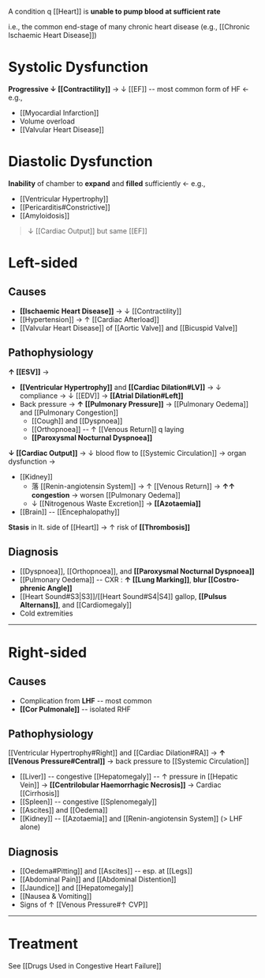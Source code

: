 A condition q [[Heart]] is **unable to pump blood at sufficient rate**

i.e., the common end-stage of many chronic heart disease (e.g., [[Chronic Ischaemic Heart Disease]]) 

# Systolic Dysfunction
**Progressive ↓ [[Contractility]]** → ↓ [[EF]] -- most common form of HF ← e.g.,
- [[Myocardial Infarction]]
- Volume overload
- [[Valvular Heart Disease]]

# Diastolic Dysfunction
**Inability** of chamber to **expand** and **filled** sufficiently ← e.g.,
- [[Ventricular Hypertrophy]]
- [[Pericarditis#Constrictive]]
- [[Amyloidosis]]

> ↓ [[Cardiac Output]] but same [[EF]]

# Left-sided
## Causes
- **[[Ischaemic Heart Disease]]** → ↓ [[Contractility]]
- [[Hypertension]] → ↑ [[Cardiac Afterload]]
- [[Valvular Heart Disease]] of [[Aortic Valve]] and [[Bicuspid Valve]]

## Pathophysiology
**↑ [[ESV]]** →
- **[[Ventricular Hypertrophy]]** and **[[Cardiac Dilation#LV]]** → ↓ compliance → ↓ [[EDV]] → **[[Atrial Dilation#Left]]**
- Back pressure → **↑ [[Pulmonary Pressure]]** → [[Pulmonary Oedema]] and [[Pulmonary Congestion]]
	- [[Cough]] and [[Dyspnoea]]
	- [[Orthopnoea]] -- ↑ [[Venous Return]] q laying
	- **[[Paroxysmal Nocturnal Dyspnoea]]**

**↓ [[Cardiac Output]]** → ↓ blood flow to [[Systemic Circulation]] → organ dysfunction →
- [[Kidney]]
	- 落 [[Renin-angiotensin System]] → ↑ [[Venous Return]] → **↑↑ congestion** → worsen [[Pulmonary Oedema]]
	- ↓ [[Nitrogenous Waste Excretion]] → **[[Azotaemia]]**
- [[Brain]] -- [[Encephalopathy]]

**Stasis** in lt. side of [[Heart]] → ↑ risk of **[[Thrombosis]]**

## Diagnosis
- [[Dyspnoea]], [[Orthopnoea]], and **[[Paroxysmal Nocturnal Dyspnoea]]**
- [[Pulmonary Oedema]] -- CXR : **↑ [[Lung Marking]]**, **blur [[Costro-phrenic Angle]]**
- [[Heart Sound#S3|S3]]/[[Heart Sound#S4|S4]] gallop, **[[Pulsus Alternans]]**, and [[Cardiomegaly]]
- Cold extremities

---

# Right-sided
## Causes
- Complication from **LHF** -- most common
- **[[Cor Pulmonale]]** -- isolated RHF

## Pathophysiology
[[Ventricular Hypertrophy#Right]] and [[Cardiac Dilation#RA]] → **↑ [[Venous Pressure#Central]]** → back pressure to [[Systemic Circulation]]
- [[Liver]] -- congestive [[Hepatomegaly]] -- ↑ pressure in [[Hepatic Vein]] → **[[Centrilobular Haemorrhagic Necrosis]]** → Cardiac [[Cirrhosis]]
- [[Spleen]] -- congestive [[Splenomegaly]]
- [[Ascites]] and [[Oedema]]
- [[Kidney]] -- [[Azotaemia]] and [[Renin-angiotensin System]] (> LHF alone)

## Diagnosis
- [[Oedema#Pitting]] and [[Ascites]] -- esp. at [[Legs]]
- [[Abdominal Pain]] and [[Abdominal Distention]]
- [[Jaundice]] and [[Hepatomegaly]]
- [[Nausea & Vomiting]]
- Signs of ↑ [[Venous Pressure#↑ CVP]]

---

# Treatment
See [[Drugs Used in Congestive Heart Failure]]